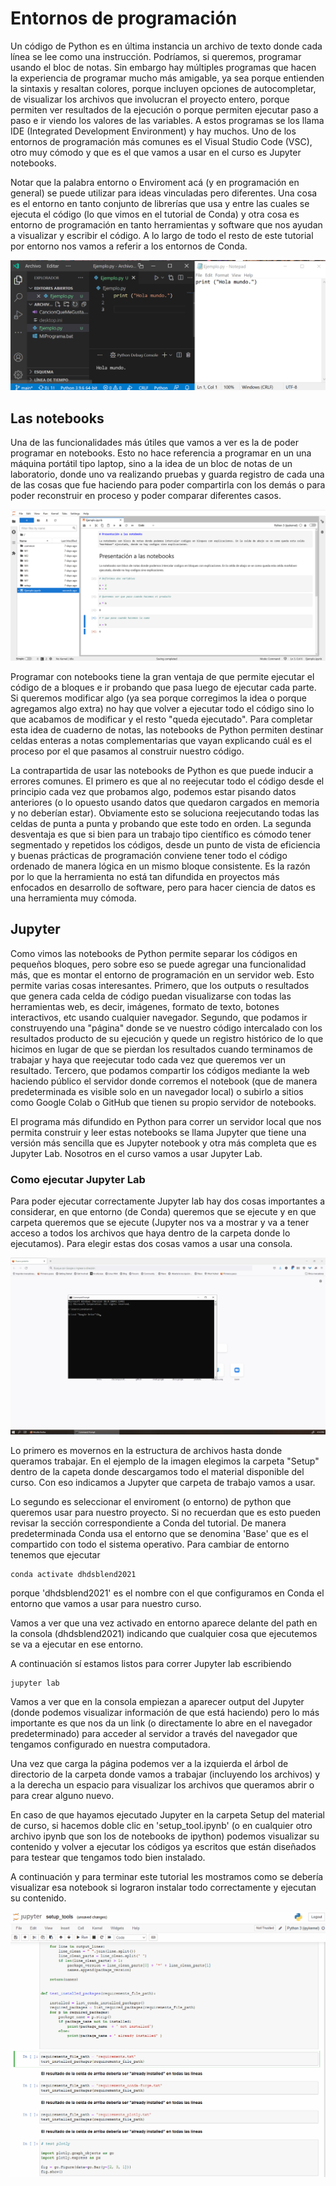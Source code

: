 # Entornos de programación

Un código de Python es en última instancia un archivo de texto donde cada línea se lee como una instrucción. Podríamos, si queremos, programar usando el bloc de notas. Sin embargo hay múltiples programas que hacen la experiencia de programar mucho más amigable, ya sea porque entienden la sintaxis y resaltan colores, porque incluyen opciones de autocompletar, de visualizar los archivos que involucran el proyecto entero, porque permiten ver resultados de la ejecución o porque permiten ejecutar paso a paso e ir viendo los valores de las variables. A estos programas se los llama IDE (Integrated Development Environment) y hay muchos. Uno de los entornos de programación más comunes es el Visual Studio Code (VSC), otro muy cómodo y que es el que vamos a usar en el curso es Jupyter notebooks. 

Notar que la palabra entorno o Enviroment acá (y en programación en general) se puede utilizar para ideas vinculadas pero diferentes. Una cosa es el entorno en tanto conjunto de librerías que usa y entre las cuales se ejecuta el código (lo que vimos en el tutorial de Conda) y otra cosa es entorno de programación en tanto herramientas y software que nos ayudan a visualizar y escribir el código. A lo largo de todo el resto de este tutorial por entorno nos vamos a referir a los entornos de Conda.

![Consola Dir](./Imagenes/Jupyter_1.png)

<!-- Pero además de haber programas externos que agregan capas de funcionalidades Python tiene una herramienta que cumple algunas de esta función de manera integrada, se llama ipython. ipython permite desde la misma consola o editor de texto poner etiquetas que agreguen funcionalidad, y permite desde la consola de Python hacer acciones como repetir comandos viejos, etc. En los hechos es común que no utilicemos solo ipython sino que ipython sea una capa más de las funcionalidades integrando hacia abajo al propio Python y hacia arriba el IDE en el que trabajemos. -->

## Las notebooks

Una de las funcionalidades más útiles que vamos a ver es la de poder programar en notebooks. Esto no hace referencia a programar en un una máquina portátil tipo laptop, sino a la idea de un bloc de notas de un laboratorio, donde uno va realizando pruebas y guarda registro de cada una de las cosas que fue haciendo para poder compartirla con los demás o para poder reconstruir en proceso y poder comparar diferentes casos. 

![Consola Dir](./Imagenes/notebook.png)

Programar con notebooks tiene la gran ventaja de que permite ejecutar el código de a bloques e ir probando que pasa luego de ejecutar cada parte. Si queremos modificar algo (ya sea porque corregimos la idea o porque agregamos algo extra) no hay que volver a ejecutar todo el código sino lo que acabamos de modificar y el resto "queda ejecutado". Para completar esta idea de cuaderno de notas, las notebooks de Python permiten destinar celdas enteras a notas complementarias que vayan explicando cuál es el proceso por el que pasamos al construir nuestro código. 

La contrapartida de usar las notebooks de Python es que puede inducir a errores comunes. El primero es que al no reejecutar todo el código desde el principio cada vez que probamos algo, podemos estar pisando datos anteriores (o lo opuesto usando datos que quedaron cargados en memoria y no deberían estar). Obviamente esto se soluciona reejecutando todas las celdas de punta a punta y probando que este todo en orden. La segunda desventaja es que si bien para un trabajo tipo científico es cómodo tener segmentado y repetidos los códigos, desde un punto de vista de eficiencia y buenas prácticas de programación conviene tener todo el código ordenado de manera lógica en un mismo bloque consistente. Es la razón por lo que la herramienta no está tan difundida en proyectos más enfocados en desarrollo de software, pero para hacer ciencia de datos es una herramienta muy cómoda.

## Jupyter

Como vimos las notebooks de Python permite separar los códigos en pequeños bloques, pero sobre eso se puede agregar una funcionalidad más, que es montar el entorno de programación en un servidor web. Esto permite varias cosas interesantes. Primero, que los outputs o resultados que genera cada celda de código puedan visualizarse con todas las herramientas web, es decir, imágenes, formato de texto, botones interactivos, etc usando cualquier navegador. Segundo, que podamos ir construyendo una "página" donde se ve nuestro código intercalado con los resultados producto de su ejecución y quede un registro histórico de lo que hicimos en lugar de que se pierdan los resultados cuando terminamos de trabajar y haya que reejecutar todo cada vez que queremos ver un resultado. Tercero, que podamos compartir los códigos mediante la web haciendo público el servidor donde corremos el notebook (que de manera predeterminada es visible solo en un navegador local) o subirlo a sitios como Google Colab o GitHub que tienen su propio servidor de notebooks. 

El programa más difundido en Python para correr un servidor local que nos permita construir y leer estas notebooks se llama Jupyter que tiene una versión más sencilla que es Jupyter notebook y otra más completa que es Jupyter Lab. Nosotros en el curso vamos a usar Jupyter Lab. 

### Como ejecutar Jupyter Lab

Para poder ejecutar correctamente Jupyter lab hay dos cosas importantes a considerar, en que entorno (de Conda) queremos que se ejecute y en que carpeta queremos que se ejecute (Jupyter nos va a mostrar y va a tener acceso a todos los archivos que haya dentro de la carpeta donde lo ejecutamos). Para elegir estas dos cosas vamos a usar una consola. 

![Consola Dir](./Imagenes/Jupyter_Lab.gif)

Lo primero es movernos en la estructura de archivos hasta donde queramos trabajar. En el ejemplo de la imagen elegimos la carpeta "Setup" dentro de la capeta donde descargamos todo el material disponible del curso. Con eso indicamos a Jupyter que carpeta de trabajo vamos a usar. 

Lo segundo es seleccionar el enviroment (o entorno) de python que queremos usar para nuestro proyecto. Si no recuerdan que es esto pueden revisar la sección correspondiente a Conda del tutorial. De manera predeterminada Conda usa el entorno que se denomina 'Base' que es el compartido con todo el sistema operativo. Para cambiar de entorno tenemos que ejecutar 

```
conda activate dhdsblend2021
```

porque 'dhdsblend2021' es el nombre con el que configuramos en Conda el entorno que vamos a usar para nuestro curso.

Vamos a ver que una vez activado en entorno aparece delante del path en la consola (dhdsblend2021) indicando que cualquier cosa que ejecutemos se va a ejecutar en ese entorno.

A continuación sí estamos listos para correr Jupyter lab escribiendo 
```
jupyter lab
```

Vamos a ver que en la consola empiezan a aparecer output del Jupyter (donde podemos visualizar información de que está haciendo) pero lo más importante es que nos da un link (o directamente lo abre en el navegador predeterminado) para acceder al servidor a través del navegador que tengamos configurado en nuestra computadora.

Una vez que carga la página podemos ver a la izquierda el árbol de directorio de la carpeta donde vamos a trabajar (incluyendo los archivos) y a la derecha un espacio para visualizar los archivos que queramos abrir o para crear alguno nuevo. 

En caso de que hayamos ejecutado Jupyter en la carpeta Setup del material de curso, si hacemos doble clic en 'setup_tool.ipynb' (o en cualquier otro archivo ipynb que son los de notebooks de ipython) podemos visualizar su contenido y volver a ejecutar los códigos ya escritos que están diseñados para testear que tengamos todo bien instalado. 

A continuación y para terminar este tutorial les mostramos como se debería visualizar esa notebook si lograron instalar todo correctamente y ejecutan su contenido. 

![notebooksetup](./Imagenes/Notebooks.gif)

